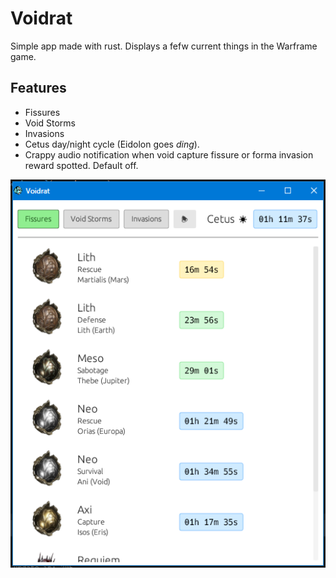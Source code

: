 # Voidrat

Simple app made with rust. Displays a fefw current things in the Warframe game.

## Features
 - Fissures
 - Void Storms
 - Invasions
 - Cetus day/night cycle (Eidolon goes *ding*).
 - Crappy audio notification when void capture fissure or forma invasion reward spotted. Default off.

![Eris preview image](preview.png)